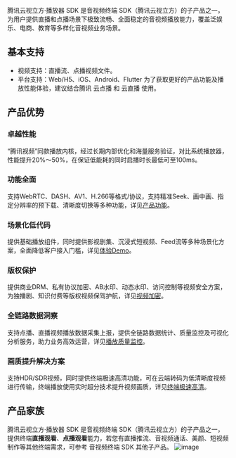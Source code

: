 腾讯云视立方·播放器 SDK 是音视频终端 SDK（腾讯云视立方）的子产品之一，为用户提供直播和点播场景下极致流畅、全面稳定的音视频播放能力，覆盖泛娱乐、电商、教育等多样化音视频业务场景。

## 基本支持
* 视频支持：直播流、点播视频文件。
* 平台支持：Web/H5、iOS、Android、Flutter
为了获取更好的产品功能及播放性能体验，建议结合腾讯 云点播[]() 和 云直播[]() 使用。


## 产品优势
### 卓越性能
“腾讯视频”同款播放内核，经过长期内部优化和海量服务验证，对比系统播放器，性能提升20%～50%，在保证低能耗的同时启播时长最低可至100ms。

### 功能全面
支持WebRTC、DASH、AV1、H.266等格式/协议，支持精准Seek、画中画、指定分辨率的预下载、清晰度切换等多种功能，详见[产品功能]()。

### 场景化低代码
提供基础播放组件，同时提供影视剧集、沉浸式短视频、Feed流等多种场景化方案，全面降低客户接入门槛，详见[体验Demo]()。

### 版权保护
提供商业DRM、私有协议加密、AB水印、动态水印、访问控制等视频安全方案，为独播剧、知识付费等版权视频保驾护航，详见[视频加密]()。

### 全链路数据洞察
支持点播、直播视频播放数据采集上报，提供全链路数据统计、质量监控及可视化分析服务，助力业务高效运营，详见[播放质量监控]()。

### 画质提升解决方案
支持HDR/SDR视频，同时提供终端极速高清功能，可在云端转码为低清晰度视频进行传输，终端播放使用实时超分技术提升视频画质，详见[终端极速高清]()。


## 产品家族
腾讯云视立方·播放器 SDK 是音视频终端 SDK（腾讯云视立方）的子产品之一，提供终端**直播观看**、**点播观看**能力，若您有直播推流、音视频通话、美颜、短视频制作等其他终端需求，可参考 音视频终端 SDK [](https://cloud.tencent.com/document/product/1449)其他子产品。
![image](https://user-images.githubusercontent.com/88317062/177337768-0a021cb3-6892-40b4-9fee-bbd938e47b81.png)

